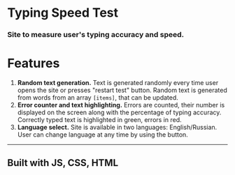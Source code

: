 # Typing Speed Test
### Site to measure user's typing accuracy and speed. ###
# Features
1. **Random text generation.** Text is generated randomly every time user opens the site or presses "restart test" button. Random text is generated from words from an array ``[items]``, that can be updated.
2. **Error counter and text highlighting.** Errors are counted, their number is displayed on the screen along with the percentage of typing accuracy. Correctly typed text is highlighted in green, errors in red.
3. **Language select.** Site is available in two languages: English/Russian. User can change language at any time by using the button.
---
## Built with JS, CSS, HTML



